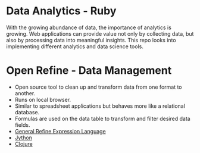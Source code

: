 # Data Analytics - Ruby
With the growing abundance of data, the importance of analytics is growing. Web applications can provide value not only by collecting data, but also by processing data into meaningful insights. This repo looks into implementing different analytics and data science tools.

# Open Refine - Data Management

* Open source tool to clean up and transform data from one format to another.
* Runs on local browser.
* Similar to spreadsheet applications but behaves more like a relational database.
* Formulas are used on the data table to transform and filter desired data fields.
 * [General Refine Expression Language](https://github.com/OpenRefine/OpenRefine/wiki/General-Refine-Expression-Language)
 * [Jython](https://en.wikipedia.org/wiki/Jython)
 * [Clojure](https://en.wikipedia.org/wiki/Clojure)